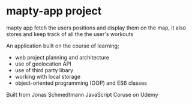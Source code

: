 # mapty-app project

mapty app fetch the users positions and display them on the map, it also stores and keep track of all the the user's workouts

An application built on the course of learning;

- web project planning and architecture
- use of geolocation API
- use of third party libary
- working with local storage
- object-oriented programming (OOP) and ES6 classes

Built from Jonas Schmedtmann JavaScript Coruse on Udemy
